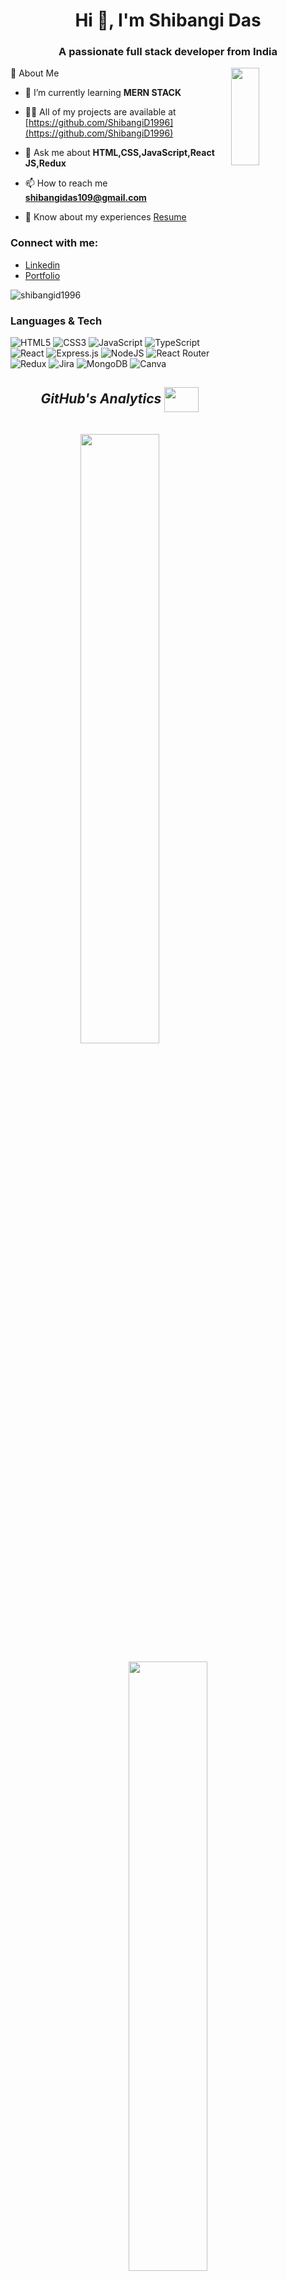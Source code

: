 <h1 align="center">Hi 👋, I'm Shibangi Das</h1>
<h3 align="center">A passionate full stack developer from India</h3>
<img height="20%" width="30%" align="right" src="https://camo.githubusercontent.com/5ff9182d12e799168a3bb67b88df7388ae08ede3/68747470733a2f2f6d69726f2e6d656469756d2e636f6d2f6d61782f3837352f312a7164415731546a434e353768316c6275757a766368672e676966"/>
  💫 About Me
  
- 🌱 I’m currently learning **MERN STACK**

- 👨‍💻 All of my projects are available at [https://github.com/ShibangiD1996](https://github.com/ShibangiD1996)

- 💬 Ask me about **HTML,CSS,JavaScript,React JS,Redux**

- 📫 How to reach me **shibangidas109@gmail.com**

- 📄 Know about my experiences [Resume](https://drive.google.com/file/d/1RrkUgSzYMVc3eC13_mecl-y4IwTc6GXS/view?usp=share_link)
<h3 align="left">Connect with me:</h3>
<ul>
<li>
  <a href="https://www.linkedin.com/in/shibangi-das/" target="blank">Linkedin</a></li>
  <li>
    <a href="https://ShibangiD1996.github.io/" target="blank">Portfolio</a>
  </li>
</ul>

<p align="left"> <img src="https://komarev.com/ghpvc/?username=shibangid1996&label=Profile%20views&color=0e75b6&style=flat" alt="shibangid1996" /> </p>


<h3>Languages & Tech </h3> 

![HTML5](https://img.shields.io/badge/html5-%23E34F26.svg?style=flat-square&logo=html5&logoColor=white) ![CSS3](https://img.shields.io/badge/css3-%231572B6.svg?style=flat-square&logo=css3&logoColor=white) ![JavaScript](https://img.shields.io/badge/javascript-%23323330.svg?style=flat-square&logo=javascript&logoColor=%23F7DF1E) ![TypeScript](https://img.shields.io/badge/typescript-%23007ACC.svg?style=flat-square&logo=typescript&logoColor=white) ![React](https://img.shields.io/badge/react-%2320232a.svg?style=flat-square&logo=react&logoColor=%2361DAFB) ![Express.js](https://img.shields.io/badge/express.js-%23404d59.svg?style=flat-square&logo=express&logoColor=%2361DAFB) ![NodeJS](https://img.shields.io/badge/node.js-6DA55F?style=flat-square&logo=node.js&logoColor=white) ![React Router](https://img.shields.io/badge/React_Router-CA4245?style=flat-square&logo=react-router&logoColor=white) ![Redux](https://img.shields.io/badge/redux-%23593d88.svg?style=flat-square&logo=redux&logoColor=white) ![Jira](https://img.shields.io/badge/jira-%2338B2AC.svg?style=flat-square&logo=jira&logoColor=white) ![MongoDB](https://img.shields.io/badge/MongoDB-%234ea94b.svg?style=flat-square&logo=mongodb&logoColor=white) ![Canva](https://img.shields.io/badge/Canva-%2300C4CC.svg?style=flat-square&logo=Canva&logoColor=white)


<h2 align="center" margin-top="20px"><i>GitHub's Analytics <img align="center" height="40" width="55" src="https://media1.giphy.com/media/3oiaLa13GUehTbgDfs/giphy.gif" /></i></h2>

<p align="center">
 

<a href="https://github.com/ShibangiD1996">

 </br>
  <img width="50%" src="https://github-readme-stats-eight-theta.vercel.app/api/top-langs/?username=ShibangiD1996&layout=compact&langs_count=8&theme=algolia"/>
  <p align="center">
  <img width="50%"src="https://github-readme-stats-eight-theta.vercel.app/api?username=ShibangiD1996&show_icons=true&theme=algolia&include_all_commits=true&count_private=true" /></p>
</a>
</p>

<h3 align="center">🏆 Achivements</h3>
<div align="center">
<p align="center"> <a href="https://github.com/ryo-ma/github-profile-trophy"><img src="https://github-profile-trophy.vercel.app/?username=shibangid1996" alt="shibangid1996" /></a> </p></div>
[![Github activity graph](https://github-readme-activity-graph.cyclic.app/graph?username=ShibangiD1996&theme=rogue)](https://github.com/ashutosh00710/github-readme-activity-graph)



<img height="120" alt="Thanks for visiting my profile" width="100%" src="https://github.com/dibyendu415/dibyendu415/blob/master/marquee.svg" />
